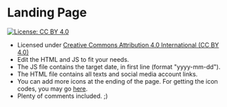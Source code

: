 # Landing Page

[![License: CC BY 4.0](https://img.shields.io/badge/License-CC%20BY%204.0-lightgrey.svg)](https://creativecommons.org/licenses/by/4.0/)

* Licensed under [Creative Commons Attribution 4.0 International (CC BY 4.0)](https://creativecommons.org/licenses/by/4.0/)
* Edit the HTML and JS to fit your needs.
* The JS file contains the target date, in first line (format "yyyy-mm-dd").
* The HTML file contains all texts and social media account links.
* You can add more icons at the ending of the page. For getting the icon codes, you may go [here](https://fontawesome.com/v5.15/icons?d=gallery&p=2). 
* Plenty of comments included. ;)

